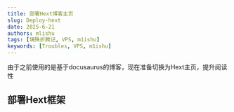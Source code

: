 ```yaml
---
title: 部署Hext博客主页
slug: Deploy-hext
date: 2025-6-21
authors: mlishu
tags: [璃殊折腾记, VPS, m1ishu]
keywords: [Troubles, VPS, m1ishu]
---
```

<!-- truncate -->

由于之前使用的是基于docusaurus的博客，现在准备切换为Hext主页，提升阅读性

## 部署Hext框架
